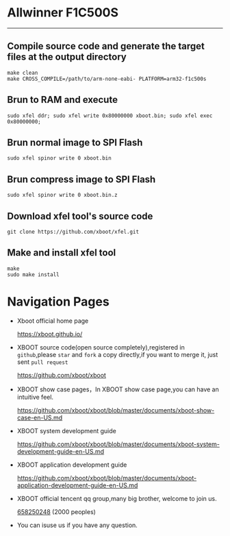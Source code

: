 # Allwinner F1C500S

***

## Compile source code and generate the target files at the  output directory
```shell
make clean
make CROSS_COMPILE=/path/to/arm-none-eabi- PLATFORM=arm32-f1c500s
```

## Brun to RAM and execute
```shell
sudo xfel ddr; sudo xfel write 0x80000000 xboot.bin; sudo xfel exec 0x80000000;
```

## Brun normal image to SPI Flash
```shell
sudo xfel spinor write 0 xboot.bin
```

## Brun compress image to SPI Flash
```shell
sudo xfel spinor write 0 xboot.bin.z
```

## Download xfel tool's source code
```shell
git clone https://github.com/xboot/xfel.git
```

## Make and install xfel tool
```shell
make
sudo make install
```

# Navigation Pages

* Xboot official home page

  https://xboot.github.io/

* XBOOT source code(open source completely),registered in `github`,please `star` and `fork` a copy directly,if you want to merge it, just sent `pull request`

  https://github.com/xboot/xboot

* XBOOT show case pages，In XBOOT show case page,you can have an intuitive feel.

  https://github.com/xboot/xboot/blob/master/documents/xboot-show-case-en-US.md

* XBOOT system development guide

  https://github.com/xboot/xboot/blob/master/documents/xboot-system-development-guide-en-US.md

* XBOOT application development guide

  https://github.com/xboot/xboot/blob/master/documents/xboot-application-development-guide-en-US.md

* XBOOT official tencent qq group,many big brother, welcome to join us.

  [658250248](https://jq.qq.com/?_wv=1027&k=5BOkXYO) (2000 peoples)

* You can isuse us if you have any question.
